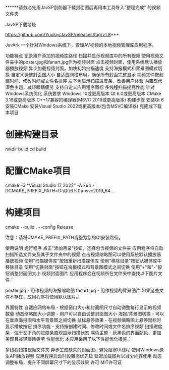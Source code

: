******请务必先用JavSP刮削器下载封面图后再用本工具导入"整理完成" 的视频文件夹

JavSP下载地址

https://github.com/Yuukiy/JavSP/releases/tag/v1.8***

JavArk
一个针对Windows系统下，管理AV视频的本地视频管理库应用程序。

功能特点
记录用户添加的视频库路径
扫描并显示视频库中的所有视频
使用视频文件夹中的poster.jpg和fanart.jpg作为视频封面
点击视频封面，使用系统默认播放器播放视频
异步加载视频封面，加快初始扫描速度
支持海报模式和背景图模式切换
自定义调整封面图大小
自适应网格布局，确保所有封面完整显示
视频文件按创建时间、修改时间或文件名排序
左下角显示扫描进度条，改善用户体验
内置现代深色主题，减轻眼睛疲劳
支持自定义应用程序图标
多线程扫描提高性能
针对Windows系统优化
系统要求
Windows 10或更高版本
Qt 6.0或更高版本
CMake 3.16或更高版本
C++17兼容的编译器(MSVC 2019或更高版本)
构建步骤
安装Qt 6
安装CMake
安装Visual Studio 2022或更高版本(包含MSVC编译器)
克隆或下载本项目
# 创建构建目录
mkdir build
cd build

# 配置CMake项目
cmake -G "Visual Studio 17 2022" -A x64 -DCMAKE_PREFIX_PATH=D:\Qt\6.5.0\msvc2019_64 ..

# 构建项目
cmake --build . --config Release

注意：请将CMAKE_PREFIX_PATH调整为您的Qt安装路径。

使用说明
运行程序
点击"添加目录"按钮，选择包含视频的文件夹
应用程序将自动扫描所选文件夹及其子文件夹中的视频
点击视频缩略图可以使用系统默认播放器播放视频
使用"扫描媒体库"按钮重新扫描媒体库
使用"移除目录"按钮从媒体库中移除目录
使用"切换封面"按钮在海报模式和背景图模式之间切换
使用"+"和"-"按钮调整封面图大小
视频封面图片
应用程序会在视频所在文件夹中查找以下图片文件：

poster.jpg - 用作视频的海报缩略图
fanart.jpg - 用作视频的背景图片
如果这些文件不存在，应用程序将使用默认图片。

界面特性
自适应网格布局 - 根据窗口大小和封面图尺寸自动调整每行显示的视频数量
动态缩略图大小调整 - 用户可以自由调整封面图大小
海报/背景图切换 - 可以在垂直海报图和水平背景图之间切换
鼠标悬停效果 - 在视频缩略图上悬停鼠标时显示播放按钮
排序功能 - 支持按创建时间、修改时间或文件名排序视频
扫描进度条 - 位于左下角的进度条直观显示扫描状态
深色主题 - 灰黑色的界面配色，更加美观且减轻眼睛疲劳
性能优化
本应用采用了以下性能优化措施：

多线程扫描视频文件夹
异步生成缺失的封面图，避免阻塞UI线程
使用Windows原生API播放视频
应用程序启动时设置高优先级
延迟加载图片以减少内存使用
动态调整布局，提升不同屏幕尺寸下的显示效果
许可
MIT许可证
